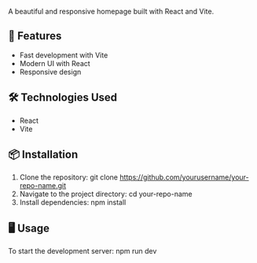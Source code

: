 A beautiful and responsive homepage built with React and Vite.

## 🚀 Features

- Fast development with Vite
- Modern UI with React
- Responsive design


## 🛠️ Technologies Used

- React
- Vite


## 📦 Installation

1. Clone the repository:
git clone https://github.com/yourusername/your-repo-name.git
2. Navigate to the project directory:
cd your-repo-name
3. Install dependencies:
npm install

## 🖥️ Usage

To start the development server:
npm run dev

